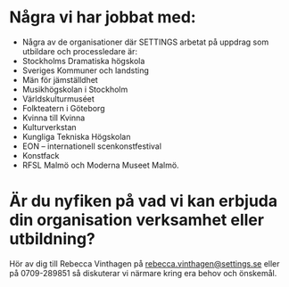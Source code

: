 # Några vi har jobbat med:
- Några av de organisationer där SETTINGS arbetat på uppdrag som utbildare och processledare är: 
- Stockholms Dramatiska högskola
- Sveriges Kommuner och landsting
- Män för jämställdhet
- Musikhögskolan i Stockholm
- Världskulturmuséet
- Folkteatern i Göteborg
- Kvinna till Kvinna
- Kulturverkstan
- Kungliga Tekniska Högskolan
- EON – internationell scenkonstfestival
- Konstfack
- RFSL Malmö och Moderna Museet Malmö.

# Är du nyfiken på vad vi kan erbjuda din organisation verksamhet eller utbildning?
Hör av dig till Rebecca Vinthagen på rebecca.vinthagen@settings.se eller på 0709-289851 så diskuterar vi närmare kring era behov och önskemål.
